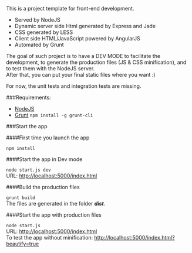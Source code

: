This is a project template for front-end development.

- Served by NodeJS
- Dynamic server side Html generated by Express and Jade
- CSS generated by LESS
- Client side HTML/JavaScript powered by AngularJS
- Automated by Grunt

The goal of such project is to have a DEV MODE to facilitate the development, to generate the production files (JS & CSS minification), and to test them with the NodeJS server.  
After that, you can put your final static files where you want :)

For now, the unit tests and integration tests are missing.

###Requirements:

- [NodeJS](http://nodejs.org/download/)
- [Grunt](http://gruntjs.com/) ```npm install -g grunt-cli```

###Start the app

####First time you launch the app

```npm install```

####Start the app in Dev mode

```node start.js dev```  
URL: [http://localhost:5000/index.html](http://localhost:5000/index.html)

####Build the production files

```grunt build```  
The files are generated in the folder ___dist___.

####Start the app with production files

```node start.js```  
URL: [http://localhost:5000/index.html](http://localhost:5000/index.html)  
To test the app without minification: [http://localhost:5000/index.html?beautify=true](http://localhost:5000/index.html?beautify=true)
